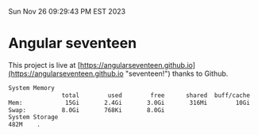 Sun Nov 26 09:29:43 PM EST 2023

# Angular seventeen


This project is live at [https://angularseventeen.github.io](https://angularseventeen.github.io "seventeen!") thanks to Github.

```bash
System Memory
               total        used        free      shared  buff/cache   available
Mem:            15Gi       2.4Gi       3.0Gi       316Mi        10Gi        12Gi
Swap:          8.0Gi       768Ki       8.0Gi
System Storage
482M	.

